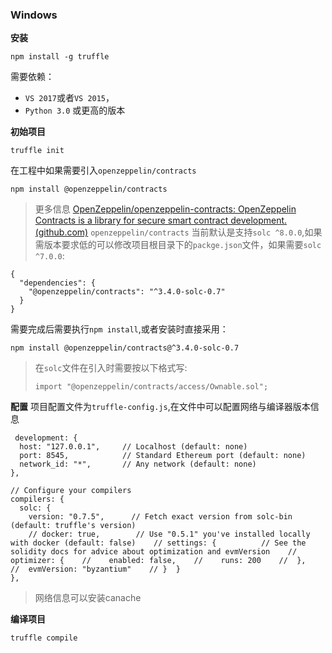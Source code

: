 ### Windows
**安装**
```
npm install -g truffle
```
需要依赖：
- `VS 2017`或者`VS 2015`，
- `Python 3.0` 或更高的版本

**初始项目**
```
truffle init
```

在工程中如果需要引入`openzeppelin/contracts`
```
npm install @openzeppelin/contracts
```
> 更多信息 [OpenZeppelin/openzeppelin-contracts: OpenZeppelin Contracts is a library for secure smart contract development. (github.com)](https://github.com/OpenZeppelin/openzeppelin-contracts)
`openzeppelin/contracts` 当前默认是支持`solc ^8.0.0`,如果需版本要求低的可以修改项目根目录下的`packge.json`文件，如果需要`solc ^7.0.0`:
```
{  
  "dependencies": {  
    "@openzeppelin/contracts": "^3.4.0-solc-0.7"  
  }  
}
```
需要完成后需要执行`npm install`,或者安装时直接采用：
```
npm install @openzeppelin/contracts@^3.4.0-solc-0.7
```
> 在`solc`文件在引入时需要按以下格式写:
> ```
> import "@openzeppelin/contracts/access/Ownable.sol";
> ```


**配置**
项目配置文件为`truffle-config.js`,在文件中可以配置网络与编译器版本信息
```
 development: {  
  host: "127.0.0.1",     // Localhost (default: none)  
  port: 8545,            // Standard Ethereum port (default: none)  
  network_id: "*",       // Any network (default: none)  
},

// Configure your compilers  
compilers: {  
  solc: {  
    version: "0.7.5",      // Fetch exact version from solc-bin (default: truffle's version)  
    // docker: true,        // Use "0.5.1" you've installed locally with docker (default: false)    // settings: {          // See the solidity docs for advice about optimization and evmVersion    //  optimizer: {    //    enabled: false,    //    runs: 200    //  },    //  evmVersion: "byzantium"    // }  }  
},
```
> 网络信息可以安装canache

**编译项目**
```
truffle compile
```

